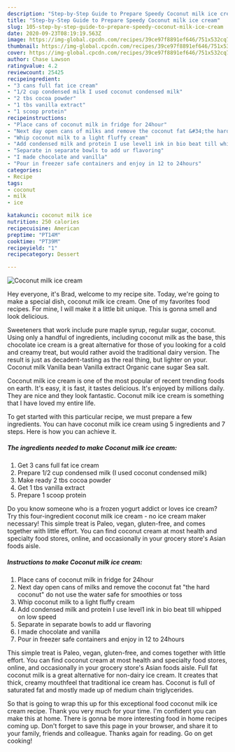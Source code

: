 ```yaml
---
description: "Step-by-Step Guide to Prepare Speedy Coconut milk ice cream"
title: "Step-by-Step Guide to Prepare Speedy Coconut milk ice cream"
slug: 105-step-by-step-guide-to-prepare-speedy-coconut-milk-ice-cream
date: 2020-09-23T08:19:19.563Z
image: https://img-global.cpcdn.com/recipes/39ce97f8891ef646/751x532cq70/coconut-milk-ice-cream-recipe-main-photo.jpg
thumbnail: https://img-global.cpcdn.com/recipes/39ce97f8891ef646/751x532cq70/coconut-milk-ice-cream-recipe-main-photo.jpg
cover: https://img-global.cpcdn.com/recipes/39ce97f8891ef646/751x532cq70/coconut-milk-ice-cream-recipe-main-photo.jpg
author: Chase Lawson
ratingvalue: 4.2
reviewcount: 25425
recipeingredient:
- "3 cans full fat ice cream"
- "1/2 cup condensed milk I used coconut condensed milk"
- "2 tbs cocoa powder"
- "1 tbs vanilla extract"
- "1 scoop protein"
recipeinstructions:
- "Place cans of coconut milk in fridge for 24hour"
- "Next day open cans of milks and remove the coconut fat &#34;the hard coconut&#34; do not use the water safe for smoothies or toss"
- "Whip coconut milk to a light fluffy cream"
- "Add condensed milk and protein I use level1 ink in bio beat till whipped on low speed"
- "Separate in separate bowls to add ur flavoring"
- "I made chocolate and vanilla"
- "Pour in freezer safe containers and enjoy in 12 to 24hours"
categories:
- Recipe
tags:
- coconut
- milk
- ice

katakunci: coconut milk ice 
nutrition: 250 calories
recipecuisine: American
preptime: "PT14M"
cooktime: "PT39M"
recipeyield: "1"
recipecategory: Dessert

---
```



![Coconut milk ice cream](https://img-global.cpcdn.com/recipes/39ce97f8891ef646/751x532cq70/coconut-milk-ice-cream-recipe-main-photo.jpg)

Hey everyone, it's Brad, welcome to my recipe site. Today, we're going to make a special dish, coconut milk ice cream. One of my favorites food recipes. For mine, I will make it a little bit unique. This is gonna smell and look delicious.

Sweeteners that work include pure maple syrup, regular sugar, coconut. Using only a handful of ingredients, including coconut milk as the base, this chocolate ice cream is a great alternative for those of you looking for a cold and creamy treat, but would rather avoid the traditional dairy version. The result is just as decadent-tasting as the real thing, but lighter on your. Coconut milk Vanilla bean Vanilla extract Organic cane sugar Sea salt.

Coconut milk ice cream is one of the most popular of recent trending foods on earth. It's easy, it is fast, it tastes delicious. It's enjoyed by millions daily. They are nice and they look fantastic. Coconut milk ice cream is something that I have loved my entire life.


To get started with this particular recipe, we must prepare a few ingredients. You can have coconut milk ice cream using 5 ingredients and 7 steps. Here is how you can achieve it.

<!--inarticleads1-->

##### The ingredients needed to make Coconut milk ice cream:

1. Get 3 cans full fat ice cream
1. Prepare 1/2 cup condensed milk (I used coconut condensed milk)
1. Make ready 2 tbs cocoa powder
1. Get 1 tbs vanilla extract
1. Prepare 1 scoop protein


Do you know someone who is a frozen yogurt addict or loves ice cream? Try this four-ingredient coconut milk ice cream - no ice cream maker necessary! This simple treat is Paleo, vegan, gluten-free, and comes together with little effort. You can find coconut cream at most health and specialty food stores, online, and occasionally in your grocery store&#39;s Asian foods aisle. 

<!--inarticleads2-->

##### Instructions to make Coconut milk ice cream:

1. Place cans of coconut milk in fridge for 24hour
1. Next day open cans of milks and remove the coconut fat &#34;the hard coconut&#34; do not use the water safe for smoothies or toss
1. Whip coconut milk to a light fluffy cream
1. Add condensed milk and protein I use level1 ink in bio beat till whipped on low speed
1. Separate in separate bowls to add ur flavoring
1. I made chocolate and vanilla
1. Pour in freezer safe containers and enjoy in 12 to 24hours


This simple treat is Paleo, vegan, gluten-free, and comes together with little effort. You can find coconut cream at most health and specialty food stores, online, and occasionally in your grocery store&#39;s Asian foods aisle. Full fat coconut milk is a great alternative for non-dairy ice cream. It creates that thick, creamy mouthfeel that traditional ice cream has. Coconut is full of saturated fat and mostly made up of medium chain triglycerides. 

So that is going to wrap this up for this exceptional food coconut milk ice cream recipe. Thank you very much for your time. I'm confident you can make this at home. There is gonna be more interesting food in home recipes coming up. Don't forget to save this page in your browser, and share it to your family, friends and colleague. Thanks again for reading. Go on get cooking!
